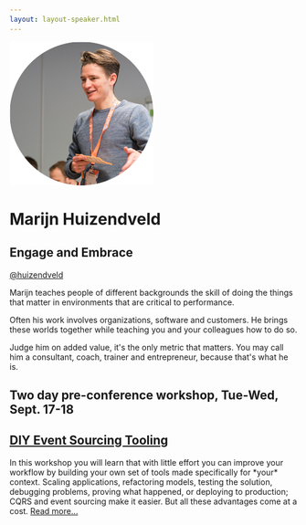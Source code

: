```yaml
---
layout: layout-speaker.html
---
```

<div class="container section featured-speaker">
  <div class="row">
    <div class="col-xs-12 col-sm-2 img-container">
      <img class="speaker-page-img" src="../img/speakers/Marijn-Huizendveld-ON.png">
    </div>
    <div class="col-xs-12 col-sm-10 copy-container">
        <h1 class="speaker-header">Marijn Huizendveld</h1>
        <h2 class="speaker-subtitle">Engage and Embrace</h2>
        <p class="copy"><a class="speaker-handle" href="https://twitter.com/huizendveld" target="_blank">@huizendveld</a></p>
        <p class="copy">Marijn teaches people of different backgrounds the skill of doing the things that matter in environments that are critical to performance.</p>
        <p class="copy">Often his work involves organizations, software and customers. He brings these worlds together while teaching you and your colleagues how to do so.</p>
        <p class="copy">Judge him on added value, it's the only metric that matters. You may call him a consultant, coach, trainer and entrepreneur, because that's what he is.</p>
        <h2 class="speaker-subheader">Two day pre-conference workshop, Tue-Wed, Sept. 17-18</h2>
        <h2 class="speaker-subheader"><a href="../workshops/diy-event-sourcing-tooling.html">DIY Event Sourcing Tooling</a></h2>
        <p class="copy">In this workshop you will learn that with little effort you can improve your workflow by building your own set of tools made specifically for *your* context. Scaling applications, refactoring models, testing the solution, debugging problems, proving what happened, or deploying to production; CQRS and event sourcing make it easier. But all these advantages come at a cost. <a href="../workshops/diy-event-sourcing-tooling.html">Read more...</a></p>
    </div>
  </div>
</div>